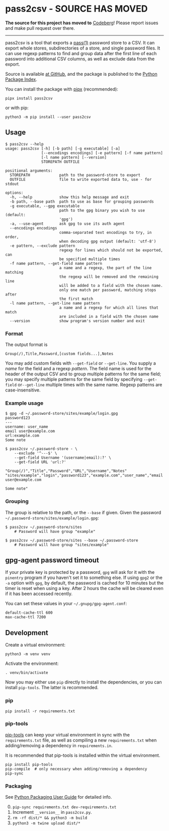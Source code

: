 # pass2csv - SOURCE HAS MOVED

**The source for this project has moved to** [Codeberg](https://codeberg.org/svartstare/pass2csv)! Please report issues and make pull request over there.

---

pass2csv is a tool that exports a
[pass(1)](https://www.passwordstore.org/) password store to a CSV. It
can export whole stores, subdirectories of a store, and single password
files. It can use regexp patterns to find and group data after the first
line of each password into additional CSV columns, as well as exclude
data from the export.

Source is available [at GitHub](https://github.com/reinefjord/pass2csv),
and the package is published to the
[Python Package Index](https://pypi.org/project/pass2csv/).

You can install the package with [pipx](https://pypa.github.io/pipx/)
(recommended):

    pipx install pass2csv

or with pip:

    python3 -m pip install --user pass2csv


## Usage

```
$ pass2csv --help
usage: pass2csv [-h] [-b path] [-g executable] [-a]
                [--encodings encodings] [-e pattern] [-f name pattern]
                [-l name pattern] [--version]
                STOREPATH OUTFILE

positional arguments:
  STOREPATH             path to the password-store to export
  OUTFILE               file to write exported data to, use - for stdout

options:
  -h, --help            show this help message and exit
  -b path, --base path  path to use as base for grouping passwords
  -g executable, --gpg executable
                        path to the gpg binary you wish to use (default:
                        'gpg')
  -a, --use-agent       ask gpg to use its auth agent
  --encodings encodings
                        comma-separated text encodings to try, in order,
                        when decoding gpg output (default: 'utf-8')
  -e pattern, --exclude pattern
                        regexp for lines which should not be exported, can
                        be specified multiple times
  -f name pattern, --get-field name pattern
                        a name and a regexp, the part of the line matching
                        the regexp will be removed and the remaining line
                        will be added to a field with the chosen name.
                        only one match per password, matching stops after
                        the first match
  -l name pattern, --get-line name pattern
                        a name and a regexp for which all lines that match
                        are included in a field with the chosen name
  --version             show program's version number and exit
```


### Format

The output format is

    Group(/),Title,Password,[custom fields...],Notes

You may add custom fields with `--get-field` or `--get-line`. You supply
a *name* for the field and a regexp *pattern*. The field name is used for
the header of the output CSV and to group multiple patterns for the same
field; you may specify multiple patterns for the same field by
specifying `--get-field` or`--get-line` multiple times with the same
name. Regexp patterns are case-insensitive.


### Example usage

```
$ gpg -d ~/.password-store/sites/example/login.gpg
password123
---
username: user_name
email user@example.com
url:example.com
Some note

$ pass2csv ~/.password-store - \
    --exclude '^---$' \
    --get-field Username '(username|email):?' \
    --get-field URL 'url:?'

"Group(/)","Title","Password","URL","Username","Notes"
"sites/example","login","password123","example.com","user_name","email user@example.com

Some note"
```


### Grouping

The group is relative to the path, or the `--base` if given.
Given the password `~/.password-store/sites/example/login.gpg`:

    $ pass2csv ~/.password-store/sites
        # Password will have group "example"

    $ pass2csv ~/.password-store/sites --base ~/.password-store
        # Password will have group "sites/example"


## gpg-agent password timeout

If your private key is protected by a password, `gpg` will ask for it
with the `pinentry` program if you haven't set it to something else. If
using `gpg2` or the `-a` option with `gpg`, by default, the password is
cached for 10 minutes but the timer is reset when using a key. After 2
hours the cache will be cleared even if it has been accessed recently.

You can set these values in your `~/.gnupg/gpg-agent.conf`:

```
default-cache-ttl 600
max-cache-ttl 7200
```


## Development

Create a virtual environment:

    python3 -m venv venv

Activate the environment:

    . venv/bin/activate

Now you may either use `pip` directly to install the dependencies, or
you can install `pip-tools`. The latter is recommended.


### pip

    pip install -r requirements.txt


### pip-tools

[pip-tools](https://github.com/jazzband/pip-tools) can keep your virtual
environment in sync with the `requirements.txt` file, as well as
compiling a new `requirements.txt` when adding/removing a dependency in
`requirements.in`.

It is recommended that pip-tools is installed within the virtual
environment.

    pip install pip-tools
    pip-compile  # only necessary when adding/removing a dependency
    pip-sync


### Packaging

See [Python Packaging User Guide](https://packaging.python.org/tutorials/packaging-projects/) for detailed info.

0. `pip-sync requirements.txt dev-requirements.txt`
1. Increment `__version__` in `pass2csv.py`.
2. `rm -rf dist/* && python3 -m build`
4. `python3 -m twine upload dist/*`
